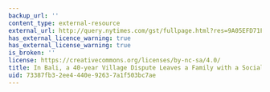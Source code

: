 ```yaml
---
backup_url: ''
content_type: external-resource
external_url: http://query.nytimes.com/gst/fullpage.html?res=9A05EFD71F3FF936A25753C1A9669D8B63&pagewanted=all
has_external_licence_warning: true
has_external_license_warning: true
is_broken: ''
license: https://creativecommons.org/licenses/by-nc-sa/4.0/
title: In Bali, a 40-year Village Dispute Leaves a Family with a Social Death Sentence
uid: 73387fb3-2ee4-440e-9263-7a1f503bc7ae
---
```

